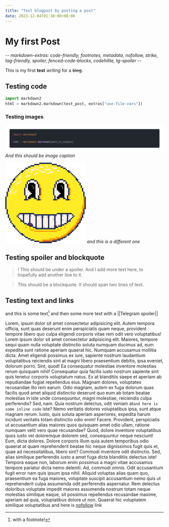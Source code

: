 ```yaml
---
title: "Test blogpost by posting a post"
date: 2023-12-04T01:38:00+08:00
---
```


# My first Post #

-*- markdown-extras: code-friendly, footnotes, metadata, nofollow, strike, tag-friendly, spoiler, fenced-code-blocks, codehilite, tg-spoiler -*-

This is my first **test** *writing* for a ~~blog~~.

## Testing code ##

```python
import markdown2
html = markdown2.markdown(test_post, extras["use-file-vars"])
```

### Testing images ###

![code above, but as a transparent image](/static/img/code-snippet-1.png)
*And this should be image caption*

![just some png](/static/img/Smile2023.png)
*and this is a different one*

## Testing spoiler and blockquote ##

>! This should be under a spoiler. And I add more text here, to hopefully add another line to it.

> This should be a blockquote.
> It should span two lines of text.

## Testing text and links ##

and this is some text[^1] and then some more text with a ||Telegram spoiler||

Lorem, ipsum dolor sit amet
consectetur adipisicing elit. Autem tempora officia, sunt quas deserunt enim perspiciatis quam neque, provident
tempore libero quo culpa eligendi corporis vitae rem odit vero voluptatibus! Lorem ipsum dolor sit amet consectetur
adipisicing elit. Maiores, tempore sequi quam nulla voluptate distinctio soluta numquam ducimus ad, eum expedita
sunt ratione aperiam quaerat hic. Numquam accusamus mollitia dicta.
Amet eligendi possimus ex iure, sapiente nostrum laudantium voluptatibus reiciendis sint at magni libero praesentium
debitis, ipsa eveniet, dolorum porro. Sint, quod! Ea consequatur molestiae inventore molestias rerum quisquam nihil!
Consequatur quia facilis iusto nostrum sapiente sint quis tenetur corporis voluptatum natus. Ex at blanditiis saepe
et aperiam ab repudiandae fugiat repellendus eius. Magnam dolores, voluptates recusandae illo rem earum.
Odio magnam, autem ex fuga dolorum quas facilis quod amet aliquid distinctio deserunt quo eum ab totam beatae
molestias in iste unde consequuntur, magni molestiae, reiciendis culpa perferendis? Sed, nam.
Quia nostrum delectus, odit veniam at`and here is some inline code` iste? Nemo veritatis dolores voluptatibus ipsa, sunt atque magnam rerum.
Iusto, quis soluta aperiam asperiores, expedita harum incidunt veritatis totam distinctio odio enim! Facere.
Provident, perspiciatis ut accusantium alias maiores quos quisquam amet odio ullam, ratione numquam velit vero quae
recusandae? Quod, dolore inventore voluptatibus quos iusto vel doloremque dolorem sed, consequuntur neque nesciunt!
Eum, dicta dolores. Dolore corporis illum quia autem temporibus odio quaerat at quam reprehenderit beatae hic neque
dignissimos fugit quis et, quae ad necessitatibus, libero sint? Commodi inventore odit distinctio.
Sed, alias similique perferendis iusto a amet fuga dicta blanditiis delectus iste! Tempora eaque non, laborum enim
possimus a magni vitae accusamus tempore pariatur dicta nemo deleniti. Ad, commodi omnis.
Odit accusantium fugit error nam quis ipsum ipsa nihil. Aliquid voluptas alias quam quo, praesentium ea fuga
maiores, voluptate suscipit accusantium nemo quis ut reprehenderit culpa assumenda odit perferendis aspernatur.
Rem delectus doloribus voluptate impedit maiores assumenda nostrum totam neque molestias similique eaque, sit
possimus repellendus recusandae maxime, aperiam ad quia, voluptatibus dolore ut non. Quaerat hic voluptatem
similique voluptatibus and here is [nofollow](https://en.wikipedia.org/wiki/Nofollow) link

[^1]: with a footnote!